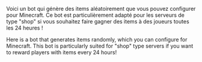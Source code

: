 Voici un bot qui génère des items aléatoirement que vous pouvez configurer pour Minecraft. Ce bot est particulièrement adapté pour les serveurs de type "shop" si vous souhaitez faire gagner des items à des joueurs toutes les 24 heures !



Here is a bot that generates items randomly, which you can configure for Minecraft. This bot is particularly suited for "shop" type servers if you want to reward players with items every 24 hours!
